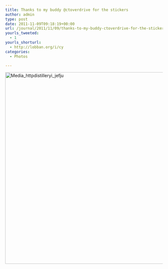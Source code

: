 ```yaml
---
title: Thanks to my buddy @ctoverdrive for the stickers
author: admin
type: post
date: 2011-11-09T09:18:19+00:00
url: /journal/2011/11/09/thanks-to-my-buddy-ctoverdrive-for-the-stickers/
yourls_tweeted:
  - 1
yourls_shorturl:
  - http://lobban.org/i/cy
categories:
  - Photos

---
```

<div class='posterous_autopost'>
  <a href="http://instagr.am/p/TX4fO/"></p> 
  
  <div class='p_embed p_image_embed'>
    <a href="http://getfile2.posterous.com/getfile/files.posterous.com/nonimage/FDExFytCJwlwaraApvBrcoBDeBshJqBacpdwHlHebHlHfrzacovHnACpuoeB/media_httpdistilleryi_JEfJu.jpg.scaled1000.jpg"><img alt="Media_httpdistilleryi_jefju" height="612" src="http://getfile2.posterous.com/getfile/files.posterous.com/nonimage/FDExFytCJwlwaraApvBrcoBDeBshJqBacpdwHlHebHlHfrzacovHnACpuoeB/media_httpdistilleryi_JEfJu.jpg.scaled1000.jpg" width="612" /></a>
  </div>
  
  <p>
    </a></div>